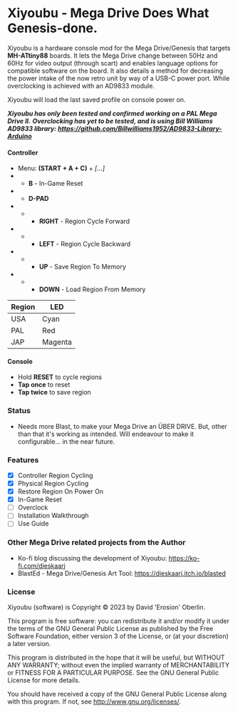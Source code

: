 # Xiyoubu - Mega Drive Does What Genesis-done.

Xiyoubu is a hardware console mod for the Mega Drive/Genesis that targets ****MH-ATtiny88**** boards. It lets the Mega Drive change between 50Hz and 60Hz for video output (through scart) and enables language options for compatible software on the board. It also details a method for decreasing the power intake of the now retro unit by way of a USB-C power port. While overclocking is achieved with an AD9833 module.

Xiyoubu will load the last saved profile on console power on.

***Xiyoubu has only been tested and confirmed working on a PAL Mega Drive II.***
***Overclocking has yet to be tested, and is using Bill Williams AD9833 library: https://github.com/Billwilliams1952/AD9833-Library-Arduino***

#### Controller
- Menu: **(START + A + C)** + *[...]*
- - **B**  - In-Game Reset
- - **D-PAD**
- - - **RIGHT** - Region Cycle Forward
- - - **LEFT** - Region Cycle Backward
- - - **UP** - Save Region To Memory
- - - **DOWN** - Load Region From Memory


|Region|LED| 
|---|---|
|USA|Cyan| 
|PAL|Red|
|JAP|Magenta|

#### Console
- Hold **RESET** to cycle regions
- **Tap once** to reset
- **Tap twice** to save region

### Status
- Needs more Blast, to make your Mega Drive an ÜBER DRIVE. But, other than that it's working as intended. Will endeavour to make it configurable... in the near future.

### Features
- [X] Controller Region Cycling
- [X] Physical Region Cycling
- [X] Restore Region On Power On
- [X] In-Game Reset
- [ ] Overclock
- [ ] Installation Walkthrough
- [ ] Use Guide

### Other Mega Drive related projects from the Author
* Ko-fi blog discussing the development of Xiyoubu: https://ko-fi.com/dieskaarj
* BlastEd - Mega Drive/Genesis Art Tool: https://dieskaarj.itch.io/blasted

### License
Xiyoubu (software) is Copyright © 2023 by David 'Erosion' Oberlin.

This program is free software: you can redistribute it and/or modify it under the terms of the GNU General Public License as published by the Free Software Foundation, either version 3 of the License, or (at your discretion) a later version.

This program is distributed in the hope that it will be useful, but WITHOUT ANY WARRANTY; without even the implied warranty of MERCHANTABILITY or FITNESS FOR A PARTICULAR PURPOSE. See the GNU General Public License for more details.

You should have received a copy of the GNU General Public License along with this program. If not, see http://www.gnu.org/licenses/.
